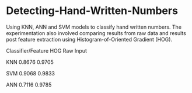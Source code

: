 # Detecting-Hand-Written-Numbers
Using KNN, ANN and SVM models to classify hand written numbers. The experimentation also involved comparing results from raw data and results post feature extraction using Histogram-of-Oriented Gradient (HOG).

Classifier/Feature	    HOG	        Raw Input

KNN	                    0.8676	    0.9705

SVM	                    0.9068	    0.9833

ANN	                    0.7116	    0.9785
